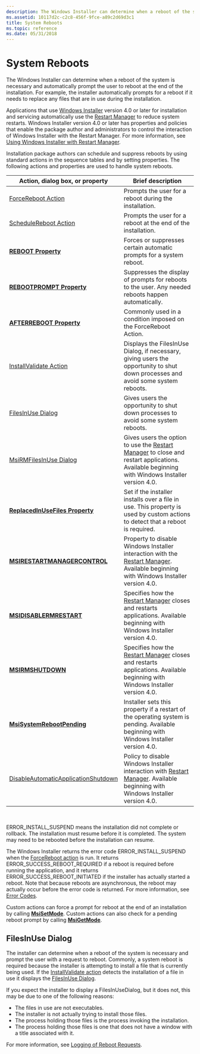 ```yaml
---
description: The Windows Installer can determine when a reboot of the system is necessary and automatically prompt the user to reboot at the end of the installation.
ms.assetid: 10117d2c-c2c8-456f-9fce-a89c2d69d3c1
title: System Reboots
ms.topic: reference
ms.date: 05/31/2018
---
```


# System Reboots

The Windows Installer can determine when a reboot of the system is necessary and automatically prompt the user to reboot at the end of the installation. For example, the installer automatically prompts for a reboot if it needs to replace any files that are in use during the installation.

Applications that use [Windows Installer](windows-installer-portal.md) version 4.0 or later for installation and servicing automatically use the [Restart Manager](../rstmgr/restart-manager-portal.md) to reduce system restarts. Windows Installer version 4.0 or later has properties and policies that enable the package author and administrators to control the interaction of Windows Installer with the Restart Manager. For more information, see [Using Windows Installer with Restart Manager](using-windows-installer-with-restart-manager.md).

Installation package authors can schedule and suppress reboots by using standard actions in the sequence tables and by setting properties. The following actions and properties are used to handle system reboots.



| Action, dialog box, or property                                                | Brief description                                                                                                                                             |
|--------------------------------------------------------------------------------|---------------------------------------------------------------------------------------------------------------------------------------------------------------|
| [ForceReboot Action](forcereboot-action.md)                                   | Prompts the user for a reboot during the installation.                                                                                                        |
| [ScheduleReboot Action](schedulereboot-action.md)                             | Prompts the user for a reboot at the end of the installation.                                                                                                 |
| [**REBOOT Property**](reboot.md)                                              | Forces or suppresses certain automatic prompts for a system reboot.                                                                                           |
| [**REBOOTPROMPT Property**](rebootprompt.md)                                  | Suppresses the display of prompts for reboots to the user. Any needed reboots happen automatically.                                                           |
| [**AFTERREBOOT Property**](afterreboot.md)                                    | Commonly used in a condition imposed on the ForceReboot Action.                                                                                               |
| [InstallValidate Action](installvalidate-action.md)                           | Displays the FilesInUse Dialog, if necessary, giving users the opportunity to shut down processes and avoid some system reboots.                              |
| [FilesInUse Dialog](filesinuse-dialog.md)                                     | Gives users the opportunity to shut down processes to avoid some system reboots.                                                                              |
| [MsiRMFilesInUse Dialog](msirmfilesinuse-dialog.md)                           | Gives users the option to use the [Restart Manager](../rstmgr/restart-manager-portal.md) to close and restart applications. Available beginning with Windows Installer version 4.0. |
| [**ReplacedInUseFiles Property**](replacedinusefiles.md)                      | Set if the installer installs over a file in use. This property is used by custom actions to detect that a reboot is required.                                |
| [**MSIRESTARTMANAGERCONTROL**](msirestartmanagercontrol.md)                   | Property to disable Windows Installer interaction with the [Restart Manager](../rstmgr/restart-manager-portal.md). Available beginning with Windows Installer version 4.0.          |
| [**MSIDISABLERMRESTART**](msidisablermrestart.md)                             | Specifies how the [Restart Manager](../rstmgr/restart-manager-portal.md) closes and restarts applications. Available beginning with Windows Installer version 4.0.                  |
| [**MSIRMSHUTDOWN**](msirmshutdown.md)                                         | Specifies how the [Restart Manager](../rstmgr/restart-manager-portal.md) closes and restarts applications. Available beginning with Windows Installer version 4.0.                  |
| [**MsiSystemRebootPending**](msisystemrebootpending.md)                       | Installer sets this property if a restart of the operating system is pending. Available beginning with Windows Installer version 4.0.                         |
| [DisableAutomaticApplicationShutdown](disableautomaticapplicationshutdown.md) | Policy to disable Windows Installer interaction with [Restart Manager](../rstmgr/restart-manager-portal.md). Available beginning with Windows Installer version 4.0.                |



 

ERROR\_INSTALL\_SUSPEND means the installation did not complete or rollback. The installation must resume before it is completed. The system may need to be rebooted before the installation can resume.

The Windows Installer returns the error code ERROR\_INSTALL\_SUSPEND when the [ForceReboot action](forcereboot-action.md) is run. It returns ERROR\_SUCCESS\_REBOOT\_REQUIRED if a reboot is required before running the application, and it returns ERROR\_SUCCESS\_REBOOT\_INITIATED if the installer has actually started a reboot. Note that because reboots are asynchronous, the reboot may actually occur before the error code is returned. For more information, see [Error Codes](error-codes.md).

Custom actions can force a prompt for reboot at the end of an installation by calling [**MsiSetMode**](/windows/desktop/api/Msiquery/nf-msiquery-msisetmode). Custom actions can also check for a pending reboot prompt by calling [**MsiGetMode**](/windows/desktop/api/Msiquery/nf-msiquery-msigetmode).

## FilesInUse Dialog

The installer can determine when a reboot of the system is necessary and prompt the user with a request to reboot. Commonly, a system reboot is required because the installer is attempting to install a file that is currently being used. If the [InstallValidate action](installvalidate-action.md) detects the installation of a file in use it displays the [FilesInUse Dialog](filesinuse-dialog.md).

If you expect the installer to display a FilesInUseDialog, but it does not, this may be due to one of the following reasons:

-   The files in use are not executables.
-   The installer is not actually trying to install those files.
-   The process holding those files is the process invoking the installation.
-   The process holding those files is one that does not have a window with a title associated with it.

For more information, see [Logging of Reboot Requests](logging-of-reboot-requests.md).

 

 
